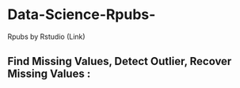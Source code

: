 # Data-Science-Rpubs-
Rpubs by Rstudio (Link)


## Find Missing Values, Detect Outlier, Recover Missing Values : <link href="https://rpubs.com/mdabusufian/986498">
